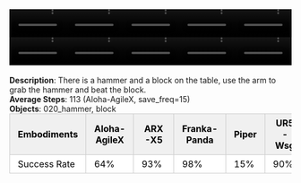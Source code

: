 <!DOCTYPE html>
<html lang="en">
<body>
    <div style="display: flex;">
        <video src="./task_video_clean/beat_block_hammer/aloha-agilex_head.mp4" controls loop muted autoplay style="width: 20.0%;"></video>
        <video src="./task_video_clean/beat_block_hammer/franka-panda_head.mp4" controls loop muted autoplay style="width: 20.0%;"></video>
        <video src="./task_video_clean/beat_block_hammer/ARX-X5_head.mp4" controls loop muted autoplay style="width: 20.0%;"></video>
        <video src="./task_video_clean/beat_block_hammer/piper_head.mp4" controls loop muted autoplay style="width: 20.0%;"></video>
        <video src="./task_video_clean/beat_block_hammer/ur5-wsg_head.mp4" controls loop muted autoplay style="width: 20.0%;"></video>
    </div>
    <div style="display: flex;">
        <video src="./task_video_clean/beat_block_hammer/aloha-agilex_world.mp4" controls loop muted autoplay style="width: 20.0%;"></video>
        <video src="./task_video_clean/beat_block_hammer/franka-panda_world.mp4" controls loop muted autoplay style="width: 20.0%;"></video>
        <video src="./task_video_clean/beat_block_hammer/ARX-X5_world.mp4" controls loop muted autoplay style="width: 20.0%;"></video>
        <video src="./task_video_clean/beat_block_hammer/piper_world.mp4" controls loop muted autoplay style="width: 20.0%;"></video>
        <video src="./task_video_clean/beat_block_hammer/ur5-wsg_world.mp4" controls loop muted autoplay style="width: 20.0%;"></video>
    </div>
    <br><b>Description</b>: There is a hammer and a block on the table, use the arm to grab the hammer and beat the block.<br>
    <b>Average Steps</b>: 113 (Aloha-AgileX, save_freq=15)<br>
    <b>Objects</b>: 020_hammer, block<br>
    <table style="margin:0 auto;border-collapse:collapse;width:auto;min-width:180px;background-color:white;">
        <thead>
            <tr style="background:#f0f0f0;">
                <th style="border:1px solid #ccc;padding:6px 14px;color:black;">Embodiments</th>
                <th style="border:1px solid #ccc;padding:6px 14px;color:black;">Aloha-AgileX</th>
                <th style="border:1px solid #ccc;padding:6px 14px;color:black;">ARX-X5</th>
                <th style="border:1px solid #ccc;padding:6px 14px;color:black;">Franka-Panda</th>
                <th style="border:1px solid #ccc;padding:6px 14px;color:black;">Piper</th>
                <th style="border:1px solid #ccc;padding:6px 14px;color:black;">UR5-Wsg</th>
            </tr>
        </thead>
        <tbody>
            <tr style="background:white;">
                <td style="border:1px solid #ccc;padding:6px 14px;color:black;">Success Rate</td>
                <td style="border:1px solid #ccc;padding:6px 14px;color:black;">64%</td>
                <td style="border:1px solid #ccc;padding:6px 14px;color:black;">93%</td>
                <td style="border:1px solid #ccc;padding:6px 14px;color:black;">98%</td>
                <td style="border:1px solid #ccc;padding:6px 14px;color:black;">15%</td>
                <td style="border:1px solid #ccc;padding:6px 14px;color:black;">90%</td>
            </tr>
        </tbody>
    </table>
</body>
</html>
